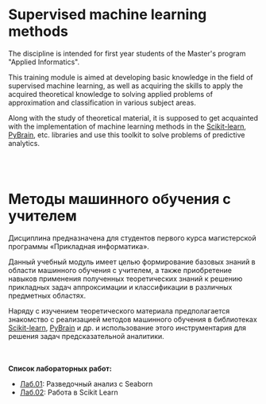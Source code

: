 # Supervised machine learning methods

The discipline is intended for first year students of the Master's program "Applied Informatics".

This training module is aimed at developing basic knowledge in the field of supervised machine learning, as well as acquiring the skills to apply the acquired theoretical knowledge to solving applied problems of approximation and classification in various subject areas.

Along with the study of theoretical material, it is supposed to get acquainted with the implementation of machine learning methods in the [Scikit-learn](https://en.wikipedia.org/wiki/Scikit-learn), [PyBrain](http://www.pybrain.org/), etc. libraries and use this toolkit to solve problems of predictive analytics.

<br><br>
# Методы машинного обучения с учителем

Дисциплина предназначена для студентов первого курса магистерской программы «Прикладная информатика».

Данный учебный модуль имеет целью формирование базовых знаний в области машинного обучения с учителем, а также приобретение навыков применения полученных теоретических знаний к решению прикладных задач аппроксимации и классификации в различных предметных областях.

Наряду с изучением теоретического материала предполагается знакомство с реализацией методов машинного обучения в библиотеках [Scikit-learn](https://en.wikipedia.org/wiki/Scikit-learn), [PyBrain](http://www.pybrain.org/) и др. и использование этого инструментария для решения задач предсказательной аналитики.

<br><br>
<b>Список лабораторных работ:</b>
* [Лаб.01](https://github.com/emjeepro/Supervised-machine-learning/blob/main/lab_01.ipynb): Разведочный анализ с Seaborn
* [Лаб.02](https://github.com/emjeepro/Supervised-machine-learning/blob/main/lab_02.ipynb): Работа в Scikit Learn
